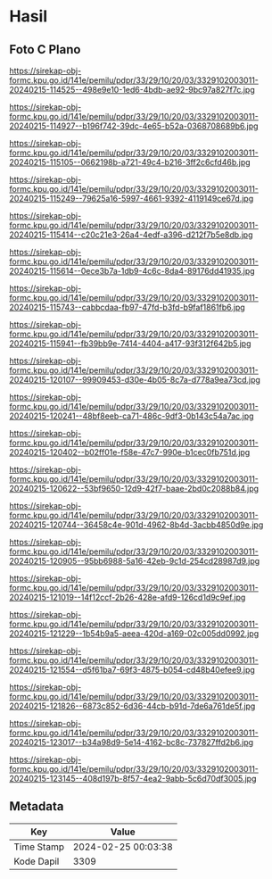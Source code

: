 # Hasil

## Foto C Plano

https://sirekap-obj-formc.kpu.go.id/141e/pemilu/pdpr/33/29/10/20/03/3329102003011-20240215-114525--498e9e10-1ed6-4bdb-ae92-9bc97a827f7c.jpg

https://sirekap-obj-formc.kpu.go.id/141e/pemilu/pdpr/33/29/10/20/03/3329102003011-20240215-114927--b196f742-39dc-4e65-b52a-0368708689b6.jpg

https://sirekap-obj-formc.kpu.go.id/141e/pemilu/pdpr/33/29/10/20/03/3329102003011-20240215-115105--0662198b-a721-49c4-b216-3ff2c6cfd46b.jpg

https://sirekap-obj-formc.kpu.go.id/141e/pemilu/pdpr/33/29/10/20/03/3329102003011-20240215-115249--79625a16-5997-4661-9392-4119149ce67d.jpg

https://sirekap-obj-formc.kpu.go.id/141e/pemilu/pdpr/33/29/10/20/03/3329102003011-20240215-115414--c20c21e3-26a4-4edf-a396-d212f7b5e8db.jpg

https://sirekap-obj-formc.kpu.go.id/141e/pemilu/pdpr/33/29/10/20/03/3329102003011-20240215-115614--0ece3b7a-1db9-4c6c-8da4-89176dd41935.jpg

https://sirekap-obj-formc.kpu.go.id/141e/pemilu/pdpr/33/29/10/20/03/3329102003011-20240215-115743--cabbcdaa-fb97-47fd-b3fd-b9faf1861fb6.jpg

https://sirekap-obj-formc.kpu.go.id/141e/pemilu/pdpr/33/29/10/20/03/3329102003011-20240215-115941--fb39bb9e-7414-4404-a417-93f312f642b5.jpg

https://sirekap-obj-formc.kpu.go.id/141e/pemilu/pdpr/33/29/10/20/03/3329102003011-20240215-120107--99909453-d30e-4b05-8c7a-d778a9ea73cd.jpg

https://sirekap-obj-formc.kpu.go.id/141e/pemilu/pdpr/33/29/10/20/03/3329102003011-20240215-120241--48bf8eeb-ca71-486c-9df3-0b143c54a7ac.jpg

https://sirekap-obj-formc.kpu.go.id/141e/pemilu/pdpr/33/29/10/20/03/3329102003011-20240215-120402--b02ff01e-f58e-47c7-990e-b1cec0fb751d.jpg

https://sirekap-obj-formc.kpu.go.id/141e/pemilu/pdpr/33/29/10/20/03/3329102003011-20240215-120622--53bf9650-12d9-42f7-baae-2bd0c2088b84.jpg

https://sirekap-obj-formc.kpu.go.id/141e/pemilu/pdpr/33/29/10/20/03/3329102003011-20240215-120744--36458c4e-901d-4962-8b4d-3acbb4850d9e.jpg

https://sirekap-obj-formc.kpu.go.id/141e/pemilu/pdpr/33/29/10/20/03/3329102003011-20240215-120905--95bb6988-5a16-42eb-9c1d-254cd28987d9.jpg

https://sirekap-obj-formc.kpu.go.id/141e/pemilu/pdpr/33/29/10/20/03/3329102003011-20240215-121019--14f12ccf-2b26-428e-afd9-126cd1d9c9ef.jpg

https://sirekap-obj-formc.kpu.go.id/141e/pemilu/pdpr/33/29/10/20/03/3329102003011-20240215-121229--1b54b9a5-aeea-420d-a169-02c005dd0992.jpg

https://sirekap-obj-formc.kpu.go.id/141e/pemilu/pdpr/33/29/10/20/03/3329102003011-20240215-121554--d5f61ba7-69f3-4875-b054-cd48b40efee9.jpg

https://sirekap-obj-formc.kpu.go.id/141e/pemilu/pdpr/33/29/10/20/03/3329102003011-20240215-121826--6873c852-6d36-44cb-b91d-7de6a761de5f.jpg

https://sirekap-obj-formc.kpu.go.id/141e/pemilu/pdpr/33/29/10/20/03/3329102003011-20240215-123017--b34a98d9-5e14-4162-bc8c-737827ffd2b6.jpg

https://sirekap-obj-formc.kpu.go.id/141e/pemilu/pdpr/33/29/10/20/03/3329102003011-20240215-123145--408d197b-8f57-4ea2-9abb-5c6d70df3005.jpg


## Metadata

| Key        | Value               |
| ---------- | ------------------- |
| Time Stamp | 2024-02-25 00:03:38 |
| Kode Dapil | 3309                |



